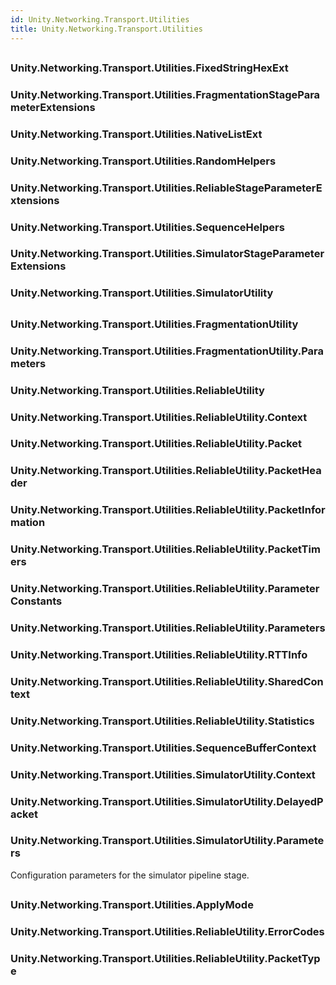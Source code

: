 ```yaml
---  
id: Unity.Networking.Transport.Utilities  
title: Unity.Networking.Transport.Utilities  
---
```


## 

<div class="markdown level0 summary">

</div>

<div class="markdown level0 conceptual">

</div>

<div class="markdown level0 remarks">

</div>

## 

### Unity.Networking.Transport.Utilities.FixedStringHexExt

<div class="section">

</div>

### Unity.Networking.Transport.Utilities.FragmentationStageParameterExtensions

<div class="section">

</div>

### Unity.Networking.Transport.Utilities.NativeListExt

<div class="section">

</div>

### Unity.Networking.Transport.Utilities.RandomHelpers

<div class="section">

</div>

### Unity.Networking.Transport.Utilities.ReliableStageParameterExtensions

<div class="section">

</div>

### Unity.Networking.Transport.Utilities.SequenceHelpers

<div class="section">

</div>

### Unity.Networking.Transport.Utilities.SimulatorStageParameterExtensions

<div class="section">

</div>

### Unity.Networking.Transport.Utilities.SimulatorUtility

<div class="section">

</div>

## 

### Unity.Networking.Transport.Utilities.FragmentationUtility

<div class="section">

</div>

### Unity.Networking.Transport.Utilities.FragmentationUtility.Parameters

<div class="section">

</div>

### Unity.Networking.Transport.Utilities.ReliableUtility

<div class="section">

</div>

### Unity.Networking.Transport.Utilities.ReliableUtility.Context

<div class="section">

</div>

### Unity.Networking.Transport.Utilities.ReliableUtility.Packet

<div class="section">

</div>

### Unity.Networking.Transport.Utilities.ReliableUtility.PacketHeader

<div class="section">

</div>

### Unity.Networking.Transport.Utilities.ReliableUtility.PacketInformation

<div class="section">

</div>

### Unity.Networking.Transport.Utilities.ReliableUtility.PacketTimers

<div class="section">

</div>

### Unity.Networking.Transport.Utilities.ReliableUtility.ParameterConstants

<div class="section">

</div>

### Unity.Networking.Transport.Utilities.ReliableUtility.Parameters

<div class="section">

</div>

### Unity.Networking.Transport.Utilities.ReliableUtility.RTTInfo

<div class="section">

</div>

### Unity.Networking.Transport.Utilities.ReliableUtility.SharedContext

<div class="section">

</div>

### Unity.Networking.Transport.Utilities.ReliableUtility.Statistics

<div class="section">

</div>

### Unity.Networking.Transport.Utilities.SequenceBufferContext

<div class="section">

</div>

### Unity.Networking.Transport.Utilities.SimulatorUtility.Context

<div class="section">

</div>

### Unity.Networking.Transport.Utilities.SimulatorUtility.DelayedPacket

<div class="section">

</div>

### Unity.Networking.Transport.Utilities.SimulatorUtility.Parameters

<div class="section">

Configuration parameters for the simulator pipeline stage.

</div>

## 

### Unity.Networking.Transport.Utilities.ApplyMode

<div class="section">

</div>

### Unity.Networking.Transport.Utilities.ReliableUtility.ErrorCodes

<div class="section">

</div>

### Unity.Networking.Transport.Utilities.ReliableUtility.PacketType

<div class="section">

</div>
